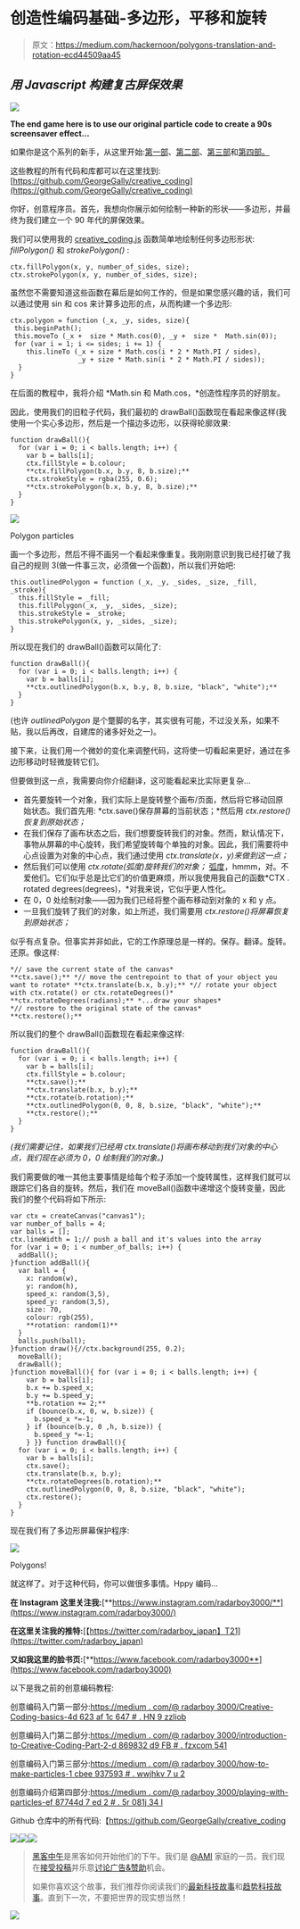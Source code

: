 # 创造性编码基础-多边形，平移和旋转

> 原文：<https://medium.com/hackernoon/polygons-translation-and-rotation-ecd44509aa45>

## *用 Javascript 构建复古屏保效果*

![](img/eaddab84c9e65860593399ac46c232e7.png)

**The end game here is to use our original particle code to create a 90s screensaver effect…**

如果你是这个系列的新手，从这里开始:[第一部](/@radarboy3000/creative-coding-basics-4d623af1c647#.hn9zzliob)、[第二部](/@radarboy3000/creative-coding-basics-4d623af1c647#.hn9zzliob)、[第三部](/@radarboy3000/how-to-make-particles-1cbeee937593#.wwjhkv7u2)和[第四部。](/@radarboy3000/playing-with-particles-ef87744d7ed2#.ntk4zugse)

这些教程的所有代码和库都可以在这里找到:[https://github.com/GeorgeGally/creative_coding](https://github.com/GeorgeGally/creative_coding)

你好，创意程序员。首先，我想向你展示如何绘制一种新的形状——多边形，并最终为我们建立一个 90 年代的屏保效果。

我们可以使用我的 [creative_coding.js](https://github.com/GeorgeGally/creative_coding) 函数简单地绘制任何多边形形状: *fillPolygon()* 和 *strokePolygon()* :

```
ctx.fillPolygon(x, y, number_of_sides, size);
ctx.strokePolygon(x, y, number_of_sides, size);
```

虽然您不需要知道这些函数在幕后是如何工作的，但是如果您感兴趣的话，我们可以通过使用 sin 和 cos 来计算多边形的点，从而构建一个多边形:

```
ctx.polygon = function (_x, _y, sides, size){
 this.beginPath();
 this.moveTo (_x +  size * Math.cos(0), _y +  size *  Math.sin(0));
 for (var i = 1; i <= sides; i += 1) {
    this.lineTo (_x + size * Math.cos(i * 2 * Math.PI / sides), 
                 _y + size * Math.sin(i * 2 * Math.PI / sides));
  }
}
```

在后面的教程中，我将介绍 *Math.sin 和 Math.cos，*创造性程序员的好朋友。

因此，使用我们的旧粒子代码，我们最初的 drawBall()函数现在看起来像这样(我使用一个实心多边形，然后是一个描边多边形，以获得轮廓效果:

```
function drawBall(){
  for (var i = 0; i < balls.length; i++) {
    var b = balls[i];
    ctx.fillStyle = b.colour;
    **ctx.fillPolygon(b.x, b.y, 8, b.size);**
    ctx.strokeStyle = rgba(255, 0.6);
    **ctx.strokePolygon(b.x, b.y, 8, b.size);**
  }
}
```

![](img/f2b4e87e32a31f0f6ad6c121093c126f.png)

Polygon particles

画一个多边形，然后不得不画另一个看起来像重复。我刚刚意识到我已经打破了我自己的规则 3(做一件事三次，必须做一个函数)，所以我们开始吧:

```
this.outlinedPolygon = function (_x, _y, _sides, _size, _fill, _stroke){
  this.fillStyle = _fill;
  this.fillPolygon(_x, _y, _sides, _size);
  this.strokeStyle = _stroke;
  this.strokePolygon(x, y, _sides, _size);
}
```

所以现在我们的 drawBall()函数可以简化了:

```
function drawBall(){
  for (var i = 0; i < balls.length; i++) {
    var b = balls[i];
    **ctx.outlinedPolygon(b.x, b.y, 8, b.size, "black", "white");**
  }
}
```

(也许 *outlinedPolygon* 是个蹩脚的名字，其实很有可能，不过没关系，如果不贴，我以后再改，自建库的诸多好处之一)。

接下来，让我们用一个微妙的变化来调整代码，这将使一切看起来更好，通过在多边形移动时轻微旋转它们。

但要做到这一点，我需要向你介绍翻译，这可能看起来比实际更复杂…

*   首先要旋转一个对象，我们实际上是旋转整个画布/页面，然后将它移动回原始状态。我们首先用: *ctx.save()保存屏幕的当前状态；*然后用 *ctx.restore()恢复到原始状态；*
*   在我们保存了画布状态之后，我们想要旋转我们的对象。然而，默认情况下，事物从屏幕的中心旋转，我们希望旋转每个单独的对象。因此，我们需要将中心点设置为对象的中心点，我们通过使用 *ctx.translate(x，y)来做到这一点；*
*   然后我们可以使用 *ctx.rotate(弧度)旋转我们的对象；* [弧度](https://en.wikipedia.org/wiki/Radian)，hmmm，对。不爱他们。它们似乎总是比它们的价值更麻烦，所以我使用我自己的函数*CTX . rotated degrees(degrees)，*对我来说，它似乎更人性化。
*   在 0，0 处绘制对象——因为我们已经将整个画布移动到对象的 x 和 y 点。
*   一旦我们旋转了我们的对象，如上所述，我们需要用 *ctx.restore()将屏幕恢复到原始状态；*

似乎有点复杂。但事实并非如此，它的工作原理总是一样的。保存。翻译。旋转。还原。像这样:

```
*// save the current state of the canvas*
**ctx.save();** *// move the centrepoint to that of your object you want to rotate* **ctx.translate(b.x, b.y);** *// rotate your object with ctx.rotate() or ctx.rotateDegrees()* **ctx.rotateDegrees(radians);** *...draw your shapes*
*// restore to the original state of the canvas*
**ctx.restore();**
```

所以我们的整个 drawBall()函数现在看起来像这样:

```
function drawBall(){
  for (var i = 0; i < balls.length; i++) {
    var b = balls[i];
    ctx.fillStyle = b.colour;
    **ctx.save();**
    **ctx.translate(b.x, b.y);**
    **ctx.rotate(b.rotation);**
    **ctx.outlinedPolygon(0, 0, 8, b.size, "black", "white");**
    **ctx.restore();**
  }
}
```

*(我们需要记住，如果我们已经用 ctx.translate()将画布移动到我们对象的中心点，我们现在必须为 0，0 绘制我们的对象。)*

我们需要做的唯一其他主要事情是给每个粒子添加一个旋转属性，这样我们就可以跟踪它们各自的旋转。然后，我们在 moveBall()函数中递增这个旋转变量，因此我们的整个代码将如下所示:

```
var ctx = createCanvas("canvas1");
var number_of_balls = 4;
var balls = [];
ctx.lineWidth = 1;// push a ball and it's values into the array
for (var i = 0; i < number_of_balls; i++) {
  addBall();
}function addBall(){
  var ball = {
    x: random(w),
    y: random(h),
    speed_x: random(3,5),
    speed_y: random(3,5),
    size: 70,
    colour: rgb(255),
    **rotation: random(1)**
  }
  balls.push(ball);
}function draw(){//ctx.background(255, 0.2);
  moveBall();
  drawBall();
}function moveBall(){ for (var i = 0; i < balls.length; i++) {
    var b = balls[i];
    b.x += b.speed_x;
    b.y += b.speed_y;
    **b.rotation += 2;**
    if (bounce(b.x, 0, w, b.size)) {
      b.speed_x *=-1;
    } if (bounce(b.y, 0 ,h, b.size)) {
      b.speed_y *=-1;
    } }} function drawBall(){
  for (var i = 0; i < balls.length; i++) {
    var b = balls[i];
    ctx.save();
    ctx.translate(b.x, b.y);
    **ctx.rotateDegrees(b.rotation);**
    ctx.outlinedPolygon(0, 0, 8, b.size, "black", "white");
    ctx.restore();
  }
}
```

现在我们有了多边形屏幕保护程序:

![](img/0e0001a2beed13b5ebbe560fc7eedb74.png)

Polygons!

就这样了。对于这种代码，你可以做很多事情。Hppy 编码…

**在 Instagram 这里关注我:**[**https://www.instagram.com/radarboy3000/**](https://www.instagram.com/radarboy3000/)

**在这里关注我的推特:**[【https://twitter.com/radarboy_japan】T21](https://twitter.com/radarboy_japan)

**又如我这里的脸书页:**[**https://www.facebook.com/radarboy3000**](https://www.facebook.com/radarboy3000)

以下是我之前的创意编码教程:

创意编码入门第一部分:[https://medium . com/@ radarboy 3000/Creative-Coding-basics-4d 623 af 1c 647 # . HN 9 zzliob](/@radarboy3000/creative-coding-basics-4d623af1c647#.hn9zzliob)

创意编码入门第二部分:[https://medium . com/@ radarboy 3000/introduction-to-Creative-Coding-Part-2-d 869832 d9 FB # . fzxcom 541](/@radarboy3000/introduction-to-creative-coding-part-2-d869832d9ffb#.fzxcom541)

创意编码入门第三部分:[https://medium . com/@ radarboy 3000/how-to-make-particles-1 cbee 937593 # . wwjhkv 7 u 2](/@radarboy3000/how-to-make-particles-1cbeee937593#.wwjhkv7u2)

创意编码介绍第四部分:[https://medium . com/@ radarboy 3000/playing-with-particles-ef 87744d 7 ed 2 # . 5r 081j 34 l](/@radarboy3000/playing-with-particles-ef87744d7ed2#.5r081j34l)

Github 仓库中的所有代码:【https://github.com/GeorgeGally/creative_coding 

[![](img/50ef4044ecd4e250b5d50f368b775d38.png)](http://bit.ly/HackernoonFB)[![](img/979d9a46439d5aebbdcdca574e21dc81.png)](https://goo.gl/k7XYbx)[![](img/2930ba6bd2c12218fdbbf7e02c8746ff.png)](https://goo.gl/4ofytp)

> [黑客中午](http://bit.ly/Hackernoon)是黑客如何开始他们的下午。我们是 [@AMI](http://bit.ly/atAMIatAMI) 家庭的一员。我们现在[接受投稿](http://bit.ly/hackernoonsubmission)并乐意[讨论广告&赞助](mailto:partners@amipublications.com)机会。
> 
> 如果你喜欢这个故事，我们推荐你阅读我们的[最新科技故事](http://bit.ly/hackernoonlatestt)和[趋势科技故事](https://hackernoon.com/trending)。直到下一次，不要把世界的现实想当然！

![](img/be0ca55ba73a573dce11effb2ee80d56.png)